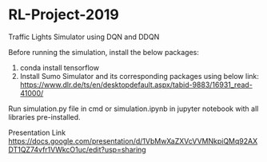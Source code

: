 # RL-Project-2019
Traffic Lights Simulator using DQN and DDQN

Before running the simulation, install the below packages:
1. conda install tensorflow
2. Install Sumo Simulator and its corresponding packages using below link:
    https://www.dlr.de/ts/en/desktopdefault.aspx/tabid-9883/16931_read-41000/

Run simulation.py file in cmd or simulation.ipynb in jupyter notebook with all libraries pre-installed.

Presentation Link
https://docs.google.com/presentation/d/1VbMwXaZXVcVVMNkpiQMq92AXDT1QZ74vfr1VWkcO1uc/edit?usp=sharing
